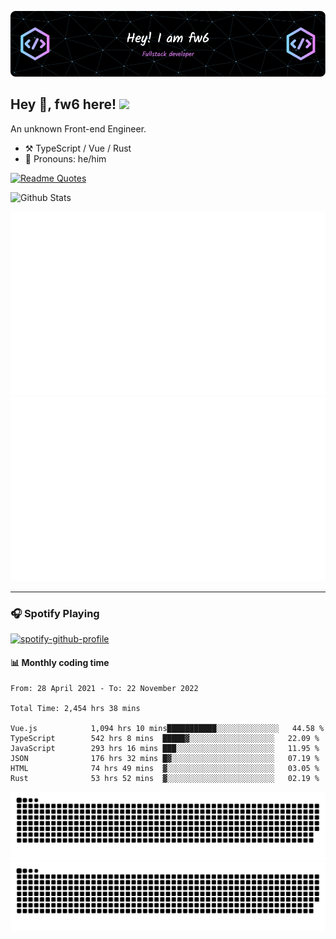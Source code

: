 ![Header](github-header-image.png)

## Hey 👋, fw6 here! <img src="https://github.githubassets.com/images/mona-whisper.gif" height="24" />


An unknown Front-end Engineer.

-   :hammer_and_pick: TypeScript / Vue / Rust
-   :man: Pronouns: he/him


[![Readme Quotes](https://quotes-github-readme.vercel.app/api?type=horizontal&theme=algolia)](https://github.com/piyushsuthar/github-readme-quotes)



![Github Stats](https://github-readme-stats.vercel.app/api?username=fw6&bg_color=30,e96443,904e95&title_color=fff&text_color=fff)

![](https://raw.githubusercontent.com/fw6/github-stats-transparent/output/generated/overview.svg)
![](https://raw.githubusercontent.com/fw6/github-stats-transparent/output/generated/languages.svg)


---

### 🎧 Spotify Playing

<!-- ![spotify-github-profile](/img/default.svg) -->

[![spotify-github-profile](https://spotify-github-profile.vercel.app/api/view?uid=r6wn4hdvypv0lkzyrj0e0pjct&cover_image=true&theme=default&bar_color=53b14f&bar_color_cover=true)](https://github.com/kittinan/spotify-github-profile)
#### :bar_chart: Monthly coding time

<!--START_SECTION:waka-->

```text
From: 28 April 2021 - To: 22 November 2022

Total Time: 2,454 hrs 38 mins

Vue.js            1,094 hrs 10 mins███████████░░░░░░░░░░░░░░   44.58 %
TypeScript        542 hrs 8 mins  █████▓░░░░░░░░░░░░░░░░░░░   22.09 %
JavaScript        293 hrs 16 mins ███░░░░░░░░░░░░░░░░░░░░░░   11.95 %
JSON              176 hrs 32 mins █▓░░░░░░░░░░░░░░░░░░░░░░░   07.19 %
HTML              74 hrs 49 mins  ▓░░░░░░░░░░░░░░░░░░░░░░░░   03.05 %
Rust              53 hrs 52 mins  ▓░░░░░░░░░░░░░░░░░░░░░░░░   02.19 %
```

<!--END_SECTION:waka-->




![github contribution grid snake animation](https://raw.githubusercontent.com/platane/platane/output/github-contribution-grid-snake-dark.svg#gh-dark-mode-only)![github contribution grid snake animation](https://raw.githubusercontent.com/platane/platane/output/github-contribution-grid-snake.svg#gh-light-mode-only)
